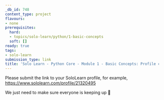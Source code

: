 ```yaml
---
_db_id: 748
content_type: project
flavours:
- none
prerequisites:
  hard:
  - topics/solo-learn/python/1-basic-concepts
  soft: []
ready: true
tags:
- solo-learn
submission_type: link
title: 'Solo Learn - Python Core - Module 1 - Basic Concepts: Profile check'
---
```


Please submit the link to your SoloLearn profile, for example, https://www.sololearn.com/profile/21320495

We just need to make sure everyone is keeping up 💚